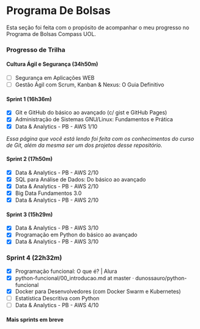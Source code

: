 # Programa De Bolsas
Esta seção foi feita com o propósito de acompanhar o meu progresso no Programa de Bolsas Compass UOL.

### Progresso de Trilha
#### Cultura Ágil e Segurança (34h50m)
- [ ] Segurança em Aplicações WEB
- [ ] Gestão Ágil com Scrum, Kanban & Nexus: O Guia Definitivo

#### Sprint 1 (16h36m)
- [x] Git e GitHub do básico ao avançado (c/ gist e GitHub Pages)
- [x] Administração de Sistemas GNU/Linux: Fundamentos e Prática
- [x] Data & Analytics - PB - AWS 1/10

*Essa página que você está lendo foi feita com os conhecimentos do curso de Git, além da mesma ser um dos projetos desse repositório.*

#### Sprint 2 (17h50m)
- [x] Data & Analytics - PB - AWS 2/10
- [x] SQL para Análise de Dados: Do básico ao avançado
- [x] Data & Analytics - PB - AWS 2/10
- [x] Big Data Fundamentos 3.0
- [x] Data & Analytics - PB - AWS 2/10

#### Sprint 3 (15h29m)
- [x] Data & Analytics - PB - AWS 3/10
- [x] Programação em Python do básico ao avançado
- [x] Data & Analytics - PB - AWS 3/10

### Sprint 4 (22h32m)
- [x] Programação funcional: O que é? | Alura
- [x] python-funcional/00_introducao.md at master · dunossauro/python-funcional
- [x] Docker para Desenvolvedores (com Docker Swarm e Kubernetes)
- [ ] Estatística Descritiva com Python
- [ ] Data & Analytics - PB - AWS 4/10

#### Mais sprints em breve

